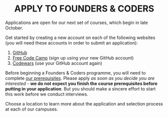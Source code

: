 <h1 align='center'>APPLY TO FOUNDERS & CODERS</h1>

Applications are open for our next set of courses, which begin in late October.

Get started by creating a new account on each of the following websites (you will need these accounts in order to submit an application):

1. [GitHub](www.github.com/)
2. [Free Code Camp](www.freecodecamp.com/) (sign up using your new GitHub account)
3. [Codewars](www.codewars.com/) (use your GitHub account again)

Before beginning a Founders & Coders programme, you will need to complete [our prerequisites](./prerequisites). Please apply _as soon as you decide you are interested_ - **we do not expect you finish the course prerequisites before putting in your application**. But you should make a sincere effort to start this work before we conduct interviews.

Choose a location to learn more about the application and selection process at each of our campuses.

